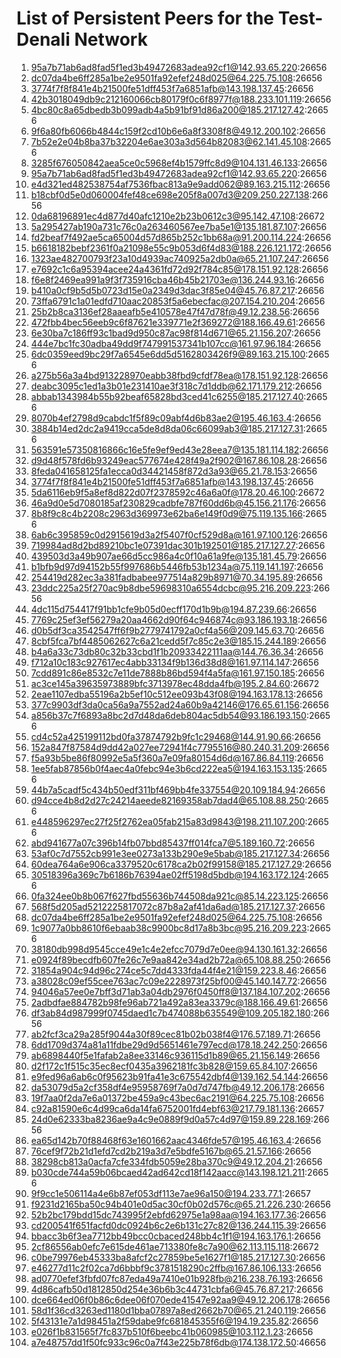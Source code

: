 # List of Persistent Peers for the Test-Denali Network

1. 95a7b71ab6ad8fad5f1ed3b49472683adea92cf1@142.93.65.220:26656
2. dc07da4be6ff285a1be2e9501fa92efef248d025@64.225.75.108:26656
3. 3774f7f8f841e4b21500fe51dff453f7a6851afb@143.198.137.45:26656
4. 42b3018049db9c212160066cb80179f0c6f8977f@188.233.101.119:26656
5. 4bc80c8a65dbedb3b099adb4a5b91bf91d86a200@185.217.127.42:26656
6. 9f6a80fb6066b4844c159f2cd10b6e6a8f3308f8@49.12.200.102:26656
7. 7b52e2e04b8ba37b32204e6ae303a3d564b82083@62.141.45.108:26656
8. 3285f676050842aea5ce0c5968ef4b1579ffc8d9@104.131.46.133:26656
9. 95a7b71ab6ad8fad5f1ed3b49472683adea92cf1@142.93.65.220:26656
10. e4d321ed482538754af7536fbac813a9e9add062@89.163.215.112:26656
11. b18cbf0d5e0d060004fef48ce698e205f8a007d3@209.250.227.138:26656
12. 0da68196891ec4d877d40afc1210e2b23b0612c3@95.142.47.108:26672
13. 5a295427ab190a731c76c0a263460567ee7ba5e1@135.181.87.107:26656
14. fd2beaf7f492ae5ca65004d57d865b252c1bb68a@91.200.114.224:26656
15. b6618182bebf2361f0a21098e55c9b053d6f4d83@188.226.121.172:26656
16. 1323ae482700793f23a10d4939ac740925a2db0a@65.21.107.247:26656
17. e7692c1c6a95394acee24a4361fd72d92f784c85@178.151.92.128:26656
18. f6e8f2469ea991a9f3f735916cba46b45b21703e@136.244.93.16:26656
19. b410a0cf9b5d5b0723d15e0a2349d3dac3f85e04@45.76.87.217:26656
20. 73ffa6791c1a01edfd710aac20853f5a6ebecfac@207.154.210.204:26656
21. 25b2b8ca3136ef28aaeafb5e410578e47f47d78f@49.12.238.56:26656
22. 472fbb4bec56eeb9c6f87621e339771e2f369272@188.166.49.61:26656
23. 6e30ba7c186ff93c1bad9d950c87ac98f814d671@65.21.156.207:26656
24. 444e7bc1fc30adba49dd9f747991537341b107cc@161.97.96.184:26656
25. 6dc0359eed9bc29f7a6545e6dd5d5162803426f9@89.163.215.100:26656
26. a275b56a3a4bd913228970eabb38fbd9cfdf78ea@178.151.92.128:26656
27. deabc3095c1ed1a3b01e231410ae3f318c7d1ddb@62.171.179.212:26656
28. abbab1343984b55b92beaf65828bd3ced41c6255@185.217.127.40:26656
29. 8070b4ef2798d9cabdc1f5f89c09abf4d6b83ae2@195.46.163.4:26656
30. 3884b14ed2dc2a9419cca5de8d8da06c66099ab3@185.217.127.31:26656
31. 563591e57350816866c16e5fe9ef9ed43e28eea7@135.181.114.182:26656
32. d9d48f578fd6b93249eac577674e428f49a2f902@167.86.108.28:26656
33. 8feda041658125fa1ecca0d34421458f872d3a93@65.21.78.153:26656
34. 3774f7f8f841e4b21500fe51dff453f7a6851afb@143.198.137.45:26656
35. 5da6116eb9f5a8ef8d822d07f2378592c46a6a0f@178.20.46.100:26672
36. 46a9d0e5d7080185af230829cadbfe787f60dd6b@45.156.21.176:26656
37. 8b8f9c8c4b2208c2963d369973e62ba6e149f0d9@75.119.135.166:26656
38. 6ab6c395859c0d2915619d3a2f5407f0cf529d8a@161.97.100.126:26656
39. 719984ad8d2bd89210bc1e07391dac301b192501@185.217.127.27:26656
40. 439503d3a49b907ae66d5cc986a4c0f10a61a9fe@135.181.45.79:26656
41. b1bfb9d97d94152b55f997686b5446fb53b1234a@75.119.141.197:26656
42. 254419d282ec3a381fadbabee977514a829b8971@70.34.195.89:26656
43. 23ddc225a25f270ac9b8dbe59698310a6554dcbc@95.216.209.223:26656
44. 4dc115d754417f91bb1cfe9b05d0ecff170d1b9b@194.87.239.66:26656
45. 7769c25ef3ef56279a20aa4662d90f64c946874c@93.186.193.18:26656
46. d0b5df3ca3542547ff6f9b2779741792a0cf4a56@209.145.63.70:26656
47. 8cbf5fca7bf4485062627c6a21cedd5f7c85c2e3@185.15.244.189:26656
48. b4a6a33c73db80c32b33cbd1f1b20933422111aa@144.76.36.34:26656
49. f712a10c183c927617ec4abb33134f9b136d38d8@161.97.114.147:26656
50. 7cdd891c86e8532c7e11de7888b86bd594f4a5fa@161.97.150.185:26656
51. ac3ce145a39635973889bfc3713978ec48dda4fb@195.2.84.60:26672
52. 2eae1107edba55196a2b5ef10c512ee093b43f08@194.163.178.13:26656
53. 377c9903df3da0ca56a9a7552ad24a60b9a42146@176.65.61.156:26656
54. a856b37c7f6893a8bc2d7d48da6deb804ac5db54@93.186.193.150:26656
55. cd4c52a425199112bd0fa37874792b9fc1c29468@144.91.90.66:26656
56. 152a847f87584d9dd42a027ee72941f4c7795516@80.240.31.209:26656
57. f5a93b5be86f80992e5a5f360a7e09fa80154d6d@167.86.84.119:26656
58. 1ee5fab87856b0f4aec4a0febc94e3b6cd222ea5@194.163.153.135:26656
59. 44b7a5cadf5c434b50edf311bf469bb4fe337554@20.109.184.94:26656
60. d94cce4b8d2d27c24214aeede82169358ab7dad4@65.108.88.250:26656
61. e448596297ec27f25f2762ea05fab215a83d9843@198.211.107.200:26656
62. abd941677a07c396b14fb07bbd85437ff014fca7@5.189.160.72:26656
63. 53af0c7d7552cb991e3ee0273a133b290e9e5bab@185.217.127.34:26656
64. 60dea764a6e906ca3379520c6178ca2b02f99158@185.217.127.29:26656
65. 30518396a369c7b6186b76394ae02ff5198d5bdb@194.163.172.124:26656
66. 0fa324ee0b8b067f627fbd55636b744508da921c@85.14.223.125:26656
67. 568f5d205ad5212225817072c87b8a2af41da6ad@185.217.127.37:26656
68. dc07da4be6ff285a1be2e9501fa92efef248d025@64.225.75.108:26656
69. 1c9077a0bb8610f6ebaab38c9900bc8d17a8b3bc@95.216.209.223:26656
70. 38180db998d9545cce49e1c4e2efcc7079d7e0ee@94.130.161.32:26656
71. e0924f89becdfb607fe26c7e9aa842e34ad2b72a@65.108.88.250:26656
72. 31854a904c94d96c274ce5c7dd4333fda44f4e21@159.223.8.46:26656
73. a38028c09ef55cee763ac7c09e2228973f25bf00@45.140.147.72:26656
74. 94046a57ee0e7bff3d71ab3a04db2976f0450ff8@137.184.107.202:26656
75. 2adbdfae884782b98fe96ab721a492a83ea3379c@188.166.49.61:26656
76. df3ab84d987999f0745daed1c7b474088b635549@109.205.182.180:26656
77. ab2fcf3ca29a285f9044a30f89cec81b02b038f4@176.57.189.71:26656
78. 6dd1709d374a81a11fdbe29d9d5651461e797ecd@178.18.242.250:26656
79. ab6898440f5e1fafab2a8ee33146c936115d1b89@65.21.156.149:26656
80. d2f172c1f515c35ec8ecf0435a3962181fc3b828@159.65.84.107:26656
81. e9fed96a6ab6c0f95623b91fa41e3c675542dbf4@139.162.54.144:26656
82. da53079d5a2cf358df4e95958769f7a0d7d747fb@49.12.206.178:26656
83. 19f7aa0f2da7e6a01372be459a9c43bec6ac2191@64.225.75.108:26656
84. c92a81590e6c4d99ca6da14fa6752001fd4ebf63@217.79.181.136:26657
85. 24d0e62333ba8236ae9a4c9e0889f9d0a57c4d97@159.89.228.169:26656
86. ea65d142b70f88468f63e1601662aac4346fde57@195.46.163.4:26656
87. 76cef9f72b21d1efd7cd2b219a3d7e5bdfe5167b@65.21.57.166:26656
88. 38298cb813a0acfa7cfe334fdb5059e28ba370c9@49.12.204.21:26656
89. b030cde744a59b06bcaed42ad642cd18f142aacc@143.198.121.211:26656
90. 9f9cc1e506114a4e6b87ef053df113e7ae96a150@194.233.77.1:26657
91. f9231d2165ba50c94b401e0d5ac30cf0b02d576c@65.21.226.230:26656
92. 52b2bc179bdd15dc743995f2ebfd62975e1a98aa@194.163.177.36:26656
93. cd200541f651facfd0dc0924b6c2e6b131c27c82@136.244.115.39:26656
94. bbacc3b6f3ea7712bb49bcc0cbaced248bb4c1f1@194.163.176.1:26656
95. 2cf86556ab0efc7e615de461ae713380fe8c7a90@62.113.115.118:26672
96. c0be79976eb45333ba8afcf2c27859be5e1627f1@185.217.127.30:26656
97. e46277d11c2f02ca7d6bbbf9c3781518290c2ffb@167.86.106.133:26656
98. ad0770efef3fbfd07fc87eda49a7410e01b928fb@216.238.76.193:26656
99. 4d86cafb50d1812850d254e36b6b3c44731cbfa6@45.76.87.217:26656
100. dce664ed06f0b86c6dee06f070ede41547e92aa9@49.12.206.178:26656
101. 58d1f36cd3263ed1180d1bba07897a8ed2662b70@65.21.240.119:26656
102. 5f43131e7a1d98451a2f59dabe9fc681845355f6@194.19.235.82:26656
103. e026f1b831565f7fc837b510f6beebc41b060985@103.112.1.23:26656
104. a7e48757dd1f50fc933c96c0a7f43e225b78f6db@174.138.172.50:46656
